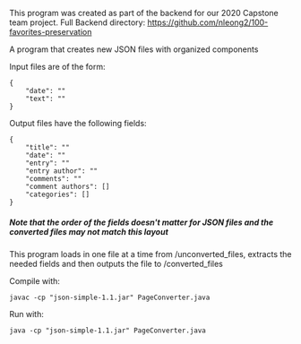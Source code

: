 This program was created as part of the backend for our 2020 Capstone team project. 
Full Backend directory: https://github.com/nleong2/100-favorites-preservation

A program that creates new JSON files with organized components

Input files are of the form:

```
{
	"date": ""
	"text": ""
}
```

Output files have the following fields:

```
{
	"title": ""
	"date": ""
	"entry": ""
	"entry author": ""
	"comments": ""
	"comment authors": []
	"categories": []
}
```
##### Note that the order of the fields doesn't matter for JSON files and the converted files may not match this layout

This program loads in one file at a time from /unconverted_files, extracts the needed fields and then outputs the file to /converted_files

Compile with: 
```
javac -cp "json-simple-1.1.jar" PageConverter.java
```

Run with: 
```
java -cp "json-simple-1.1.jar" PageConverter.java
```
